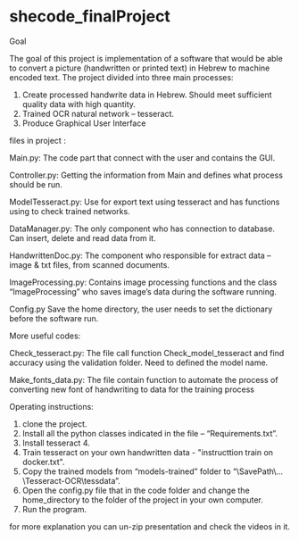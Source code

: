 # shecode_finalProject

Goal

The goal of this project is implementation of a software that would be able to convert a picture (handwritten or printed text) in Hebrew to machine encoded text. 
The project divided into three main processes:
1)	Create processed handwrite data in Hebrew. Should meet sufficient quality data with high quantity.
2)	Trained OCR natural network – tesseract.
3)	Produce Graphical User Interface 


files in project :

Main.py:
The code part that connect with the user and contains the GUI.

Controller.py:
Getting the information from Main and defines what process should be run.

ModelTesseract.py:
Use for export text using tesseract and has functions using to check trained networks.

DataManager.py:
The only component who has connection to database. Can insert, delete and read data from it.

HandwrittenDoc.py:
The component who responsible for extract data – image & txt files, from scanned documents.

ImageProcessing.py:
Contains image processing functions and the class “ImageProcessing” who saves image’s data during the software running.

Config.py
Save the home directory, the user needs to set the dictionary before the software run.

More useful codes:

Check_tesseract.py:
The file call function Check_model_tesseract and find accuracy using the validation folder. Need to defined the model name.

Make_fonts_data.py:
The file contain function to automate the process of converting new font of handwriting to data for the training process

Operating instructions:
1)	clone the project.
2)	Install all the python classes indicated in the file – “Requirements.txt”.
3)	Install tesseract 4.
4) 	Train tesseract on your own handwritten data - "instructtion train on docker.txt".
5)	Copy the trained models from “models-trained” folder to “\SavePath\…\Tesseract-OCR\tessdata”.
6)	Open the config.py file that in the code folder and change the home_directory to the folder of the project in your own computer.
7)	Run the program.

for more explanation you can un-zip presentation and check the videos in it.
